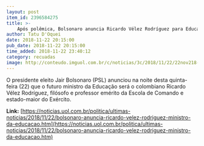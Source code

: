 ```yaml
---
layout: post
item_id: 2396584275
title: >-
    Após polêmica, Bolsonaro anuncia Ricardo Vélez Rodríguez para Educação
author: Tatu D'Oquei
date: 2018-11-22 20:15:00
pub_date: 2018-11-22 20:15:00
time_added: 2018-11-22 23:40:12
category: recuadas
image: http://conteudo.imguol.com.br/c/noticias/3c/2018/11/22/22nov218---ricardo-velez-rodriguez-sera-ministro-da-educacao-de-bolsonaro-1542928781482_v2_300x300.jpg
---
```


O presidente eleito Jair Bolsonaro (PSL) anunciou na noite desta quinta-feira (22) que o futuro ministro da Educação será o colombiano Ricardo Vélez Rodríguez, filósofo e professor emérito da Escola de Comando e estado-maior do Exército.

**Link:** [https://noticias.uol.com.br/politica/ultimas-noticias/2018/11/22/bolsonaro-anuncia-ricardo-velez-rodriguez-ministro-da-educacao.htm](https://noticias.uol.com.br/politica/ultimas-noticias/2018/11/22/bolsonaro-anuncia-ricardo-velez-rodriguez-ministro-da-educacao.htm)

